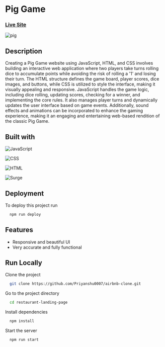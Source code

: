 
# Pig Game
### [Live Site](https://scoring-game.surge.sh/)



![pig](https://github.com/Priyanshu0007/piggame/assets/63500076/cc892051-dc3b-4f43-b778-5753579bf842)



## Description

Creating a Pig Game website using JavaScript, HTML, and CSS involves building an interactive web application where two players take turns rolling dice to accumulate points while avoiding the risk of rolling a '1' and losing their turn. The HTML structure defines the game board, player scores, dice images, and buttons, while CSS is utilized to style the interface, making it visually appealing and responsive. JavaScript handles the game logic, including dice rolling, updating scores, checking for a winner, and implementing the core rules. It also manages player turns and dynamically updates the user interface based on game events. Additionally, sound effects and animations can be incorporated to enhance the gaming experience, making it an engaging and entertaining web-based rendition of the classic Pig Game.



## Built with

![JavaScript](https://img.shields.io/badge/javascript-%23323330.svg?style=flat-square&logo=javascript&logoColor=%23F7DF1E)

![CSS](https://img.shields.io/badge/css-%231572B6.svg?style=flat-square&logo=css3&logoColor=white)

![HTML](https://img.shields.io/badge/HTML-%23E34F26.svg?style=flat-square&logo=html5&logoColor=white)


![Surge](https://img.shields.io/badge/surge-%23000000.svg?style=flat-square&logo=surge&logoColor=white)








## Deployment

To deploy this project run

```bash
  npm run deploy
```


## Features

- Responsive and beautiful UI
- Very accurate and fully functional



## Run Locally

Clone the project

```bash
  git clone https://github.com/Priyanshu0007/airbnb-clone.git
```

Go to the project directory

```bash
  cd restaurant-landing-page
```

Install dependencies

```bash
  npm install
```

Start the server

```bash
  npm run start
```

